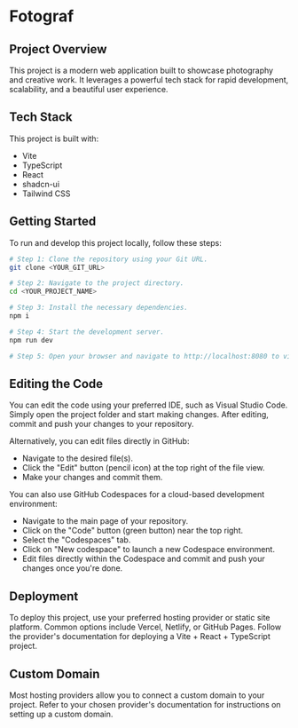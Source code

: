 # Fotograf

## Project Overview

This project is a modern web application built to showcase photography and creative work. It leverages a powerful tech stack for rapid development, scalability, and a beautiful user experience.

## Tech Stack

This project is built with:

- Vite
- TypeScript
- React
- shadcn-ui
- Tailwind CSS

## Getting Started

To run and develop this project locally, follow these steps:

```sh
# Step 1: Clone the repository using your Git URL.
git clone <YOUR_GIT_URL>

# Step 2: Navigate to the project directory.
cd <YOUR_PROJECT_NAME>

# Step 3: Install the necessary dependencies.
npm i

# Step 4: Start the development server.
npm run dev

# Step 5: Open your browser and navigate to http://localhost:8080 to view the application.
```

## Editing the Code

You can edit the code using your preferred IDE, such as Visual Studio Code. Simply open the project folder and start making changes. After editing, commit and push your changes to your repository.

Alternatively, you can edit files directly in GitHub:

- Navigate to the desired file(s).
- Click the "Edit" button (pencil icon) at the top right of the file view.
- Make your changes and commit them.

You can also use GitHub Codespaces for a cloud-based development environment:

- Navigate to the main page of your repository.
- Click on the "Code" button (green button) near the top right.
- Select the "Codespaces" tab.
- Click on "New codespace" to launch a new Codespace environment.
- Edit files directly within the Codespace and commit and push your changes once you're done.

## Deployment

To deploy this project, use your preferred hosting provider or static site platform. Common options include Vercel, Netlify, or GitHub Pages. Follow the provider's documentation for deploying a Vite + React + TypeScript project.

## Custom Domain

Most hosting providers allow you to connect a custom domain to your project. Refer to your chosen provider's documentation for instructions on setting up a custom domain.

